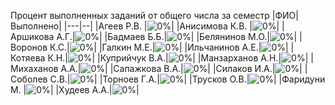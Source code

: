 Процент выполненных заданий от общего числа за семестр
|ФИО| Выполнено|
|---|--|
|Агеев Р.В.  |![0%](https://progress-bar.dev/0/?title=0)|
|Анисимова К.В. |![0%](https://progress-bar.dev/0/?title=0)|
|Аршикова А.Г.|![0%](https://progress-bar.dev/0/?title=0)|
|Бадмаев Б.Б.|![0%](https://progress-bar.dev/0/?title=0)|
|Белянинов М.О.|![0%](https://progress-bar.dev/0/?title=0)|
|Воронов К.С.|![0%](https://progress-bar.dev/0/?title=0)|
|Галкин М.Е.|![0%](https://progress-bar.dev/0/?title=0)|
|Ильчанинов А.Е.|![0%](https://progress-bar.dev/0/?title=0)|
|Котяева К.Н.|![0%](https://progress-bar.dev/0/?title=0)|
|Куприйчук В.А.|![0%](https://progress-bar.dev/0/?title=0)|
|Манзарханов А.Н.|![0%](https://progress-bar.dev/0/?title=0)|
|Михаханов А.А.|![0%](https://progress-bar.dev/0/?title=0)|
|Сапажкова В.А.|![0%](https://progress-bar.dev/0/?title=0)|
|Силаков И.А.|![0%](https://progress-bar.dev/0/?title=0)|
|Соболев С.В.|![0%](https://progress-bar.dev/0/?title=0)|
|Торноев Г.А.|![0%](https://progress-bar.dev/0/?title=0)|
|Трусков О.В.|![0%](https://progress-bar.dev/0/?title=0)|
|Фаридуни М. |![0%](https://progress-bar.dev/0/?title=0)|
|Худеев А.А.|![0%](https://progress-bar.dev/0/?title=0)|

